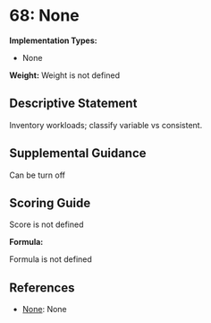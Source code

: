 # 68: None

**Implementation Types:**

- None

**Weight:** Weight is not defined

## Descriptive Statement

Inventory workloads; classify variable vs consistent.

## Supplemental Guidance

Can be turn off

## Scoring Guide

Score is not defined

**Formula:**

Formula is not defined

## References

- [None](None): None

